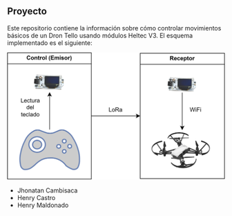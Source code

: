   
## Proyecto
Este repositorio contiene la información sobre cómo controlar movimientos básicos de un Dron Tello usando módulos Heltec V3. El esquema implementado es el siguiente: 

![Esquema del Proyecto](https://github.com/HenryM19/Final_Redes_Vehiculares/blob/master/esquema.png)

- Jhonatan Cambisaca
- Henry Castro
- Henry Maldonado
